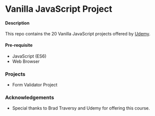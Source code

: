 # Vanilla JavaScript Project

#### Description
This repo contains the 20 Vanilla JavaScript projects offered by [Udemy](https://www.udemy.com/course/web-projects-with-vanilla-javascript/).


#### Pre-requisite
* JavaScript (ES6)
* Web Browser


### Projects
* Form Validator Project


### Acknowledgements
* Special thanks to Brad Traversy and Udemy for offering this course.